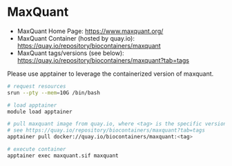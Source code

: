 # MaxQuant

- MaxQuant Home Page: https://www.maxquant.org/
- MaxQuant Container (hosted by quay.io): https://quay.io/repository/biocontainers/maxquant
- MaxQuant tags/versions (see below): https://quay.io/repository/biocontainers/maxquant?tab=tags

Please use apptainer to leverage the containerized version of maxquant.

```bash
# request resources
srun --pty --mem=10G /bin/bash

# load apptainer
module load apptainer

# pull maxquant image from quay.io, where <tag> is the specific version you want to use
# see https://quay.io/repository/biocontainers/maxquant?tab=tags
apptainer pull docker://quay.io/biocontainers/maxquant:<tag>

# execute container
apptainer exec maxquant.sif maxquant
```
